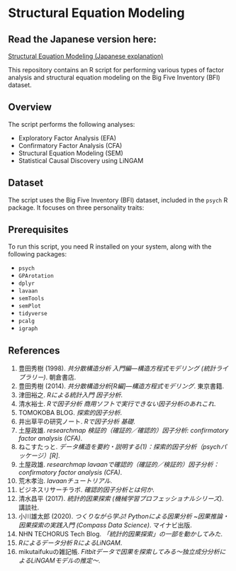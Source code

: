 # Structural Equation Modeling

## Read the Japanese version here:
[Structural Equation Modeling (Japanese explanation)](https://note.com/exerciseandbrain/n/nd42713fd9a34)

This repository contains an R script for performing various types of factor analysis and structural equation modeling on the Big Five Inventory (BFI) dataset.

## Overview

The script performs the following analyses:
- Exploratory Factor Analysis (EFA)
- Confirmatory Factor Analysis (CFA)
- Structural Equation Modeling (SEM)
- Statistical Causal Discovery using LiNGAM

## Dataset

The script uses the Big Five Inventory (BFI) dataset, included in the `psych` R package. It focuses on three personality traits:

## Prerequisites

To run this script, you need R installed on your system, along with the following packages:
- `psych`
- `GPArotation`
- `dplyr`
- `lavaan`
- `semTools`
- `semPlot`
- `tidyverse`
- `pcalg`
- `igraph`

## References

1. 豊田秀樹 (1998). *共分散構造分析 入門編―構造方程式モデリング (統計ライブラリー)*. 朝倉書店.
2. 豊田秀樹 (2014). *共分散構造分析[R編]―構造方程式モデリング*. 東京書籍.
3. 津田裕之. *Rによる統計入門 因子分析*.
4. 清水裕士. *Rで因子分析 商用ソフトで実行できない因子分析のあれこれ*.
5. TOMOKOBA BLOG. *探索的因子分析*.
6. 井出草平の研究ノート. *Rで因子分析 基礎*.
7. 土屋政雄. *researchmap 検証的（確証的／確認的）因子分析: confirmatory factor analysis (CFA)*.
8. ねこすたっと. *データ構造を要約・説明する(1)：探索的因子分析（psychパッケージ）[R]*.
9. 土屋政雄. *researchmap lavaanで確認的（確証的／検証的）因子分析：confirmatory factor analysis (CFA)*.
10. 荒木孝治. *lavaanチュートリアル*.
11. ビジネスリサーチラボ. *確認的因子分析とは何か*.
12. 清水昌平 (2017). *統計的因果探索 (機械学習プロフェッショナルシリーズ)*. 講談社.
13. 小川雄太郎 (2020). *つくりながら学ぶ! Pythonによる因果分析 ~因果推論・因果探索の実践入門 (Compass Data Science)*. マイナビ出版.
14. NHN TECHORUS Tech Blog. *「統計的因果探索」の一部を動かしてみた*.
15. *Rによるデータ分析 RによるLiNGAM*.
16. mikutaifukuの雑記帳. *Fitbitデータで因果を探索してみる〜独立成分分析によるLiNGAMモデルの推定〜*.

